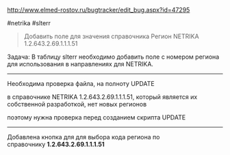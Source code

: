 http://www.elmed-rostov.ru/bugtracker/edit_bug.aspx?id=47295

#netrika #slterr

>	Добавить поле для значения справочника Регион NETRIKA 1.2.643.2.69.1.1.1.51

Задача:
	В таблицу slterr необходимо добавить поле с номером региона для использования в направлениях для NETRIKA.

---

Необходима проверка файла, на полноту UPDATE

в справочнике NETRIKA 1.2.643.2.69.1.1.1.51, который является их собственной разработкой, нет новых регионов

поэтому нужна проверка перед созданием скрипта UPDATE

---

Добавлена кнопка для для выбора кода региона по справочнику **1.2.643.2.69.1.1.1.51**

